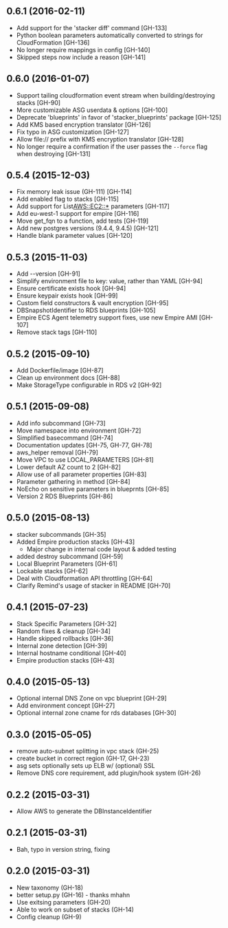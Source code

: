 ## 0.6.1 (2016-02-11)
- Add support for the 'stacker diff' command [GH-133]
- Python boolean parameters automatically converted to strings for CloudFormation [GH-136]
- No longer require mappings in config [GH-140]
- Skipped steps now include a reason [GH-141]

## 0.6.0 (2016-01-07)

- Support tailing cloudformation event stream when building/destroying stacks [GH-90]
- More customizable ASG userdata & options [GH-100]
- Deprecate 'blueprints' in favor of 'stacker\_blueprints' package [GH-125]
- Add KMS based encryption translator [GH-126]
- Fix typo in ASG customization [GH-127]
- Allow file:// prefix with KMS encryption translator [GH-128]
- No longer require a confirmation if the user passes the `--force` flag when destroying [GH-131]

## 0.5.4 (2015-12-03)

- Fix memory leak issue (GH-111) [GH-114]
- Add enabled flag to stacks [GH-115]
- Add support for List<AWS::EC2::*> parameters [GH-117]
- Add eu-west-1 support for empire [GH-116]
- Move get\_fqn to a function, add tests [GH-119]
- Add new postgres versions (9.4.4, 9.4.5) [GH-121]
- Handle blank parameter values [GH-120]

## 0.5.3 (2015-11-03)

- Add --version [GH-91]
- Simplify environment file to key: value, rather than YAML [GH-94]
- Ensure certificate exists hook [GH-94]
- Ensure keypair exists hook [GH-99]
- Custom field constructors & vault encryption [GH-95]
- DBSnapshotIdentifier to RDS blueprints [GH-105]
- Empire ECS Agent telemetry support fixes, use new Empire AMI [GH-107]
- Remove stack tags [GH-110]

## 0.5.2 (2015-09-10)

- Add Dockerfile/image [GH-87]
- Clean up environment docs [GH-88]
- Make StorageType configurable in RDS v2 [GH-92]

## 0.5.1 (2015-09-08)

- Add info subcommand [GH-73]
- Move namespace into environment [GH-72]
- Simplified basecommand [GH-74]
- Documentation updates [GH-75, GH-77, GH-78]
- aws\_helper removal [GH-79]
- Move VPC to use LOCAL\_PARAMETERS [GH-81]
- Lower default AZ count to 2 [GH-82]
- Allow use of all parameter properties [GH-83]
- Parameter gathering in method [GH-84]
- NoEcho on sensitive parameters in blueprnts [GH-85]
- Version 2 RDS Blueprints [GH-86]

## 0.5.0 (2015-08-13)

- stacker subcommands [GH-35]
- Added Empire production stacks [GH-43]
  - Major change in internal code layout & added testing
- added destroy subcommand [GH-59]
- Local Blueprint Parameters [GH-61]
- Lockable stacks [GH-62]
- Deal with Cloudformation API throttling [GH-64]
- Clarify Remind's usage of stacker in README [GH-70]

## 0.4.1 (2015-07-23)

- Stack Specific Parameters [GH-32]
- Random fixes & cleanup [GH-34]
- Handle skipped rollbacks [GH-36]
- Internal zone detection [GH-39]
- Internal hostname conditional [GH-40]
- Empire production stacks [GH-43]

## 0.4.0 (2015-05-13)

- Optional internal DNS Zone on vpc blueprint [GH-29]
- Add environment concept [GH-27]
- Optional internal zone cname for rds databases [GH-30]

## 0.3.0 (2015-05-05)

- remove auto-subnet splitting in vpc stack (GH-25)
- create bucket in correct region (GH-17, GH-23)
- asg sets optionally sets up ELB w/ (optional) SSL
- Remove DNS core requirement, add plugin/hook system (GH-26)

## 0.2.2 (2015-03-31)

- Allow AWS to generate the DBInstanceIdentifier

## 0.2.1 (2015-03-31)
- Bah, typo in version string, fixing

## 0.2.0 (2015-03-31)

- New taxonomy (GH-18)
- better setup.py (GH-16) - thanks mhahn
- Use exitsing parameters (GH-20)
- Able to work on subset of stacks (GH-14)
- Config cleanup (GH-9)
